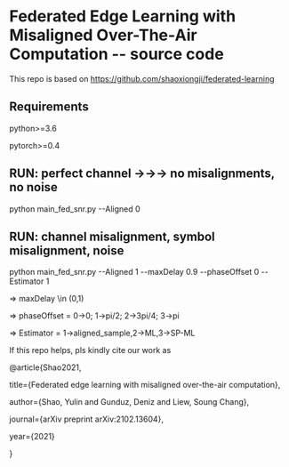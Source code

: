 # Federated Edge Learning with Misaligned Over-The-Air Computation -- source code

This repo is based on https://github.com/shaoxiongji/federated-learning


## Requirements
python>=3.6

pytorch>=0.4

## RUN: perfect channel ->->-> no misalignments, no noise
python main_fed_snr.py --Aligned 0

## RUN: channel misalignment, symbol misalignment, noise
python main_fed_snr.py --Aligned 1 --maxDelay 0.9 --phaseOffset 0 --Estimator 1

=> maxDelay \in (0,1)

=> phaseOffset = 0->0; 1->pi/2; 2->3pi/4; 3->pi

=> Estimator = 1->aligned_sample,2->ML,3->SP-ML


If this repo helps, pls kindly cite our work as

@article{Shao2021,

  title={Federated edge learning with misaligned over-the-air computation},
  
  author={Shao, Yulin and Gunduz, Deniz and Liew, Soung Chang},
  
  journal={arXiv preprint arXiv:2102.13604},
  
  year={2021}
  
}

